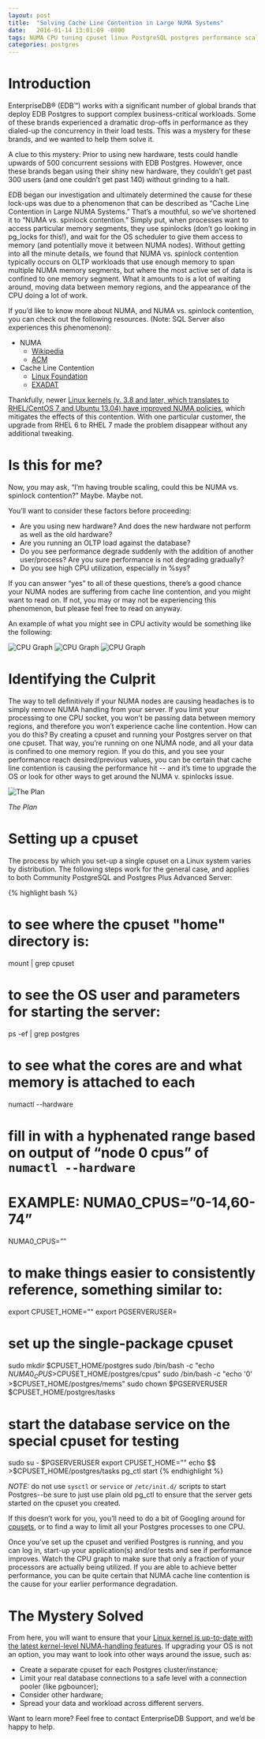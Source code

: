```yaml
---
layout: post
title:  "Solving Cache Line Contention in Large NUMA Systems"
date:   2016-01-14 13:01:09 -0800
tags: NUMA CPU tuning cpuset linux PostgreSQL postgres performance scaling
categories: postgres
---
```

# Introduction

EnterpriseDB® (EDB™) works with a significant number of global brands that deploy EDB Postgres to support complex business-critical workloads. Some of these brands experienced a dramatic drop-offs in performance as they dialed-up the concurrency in their load tests.  This was a mystery for these brands, and we wanted to help them solve it.  

A clue to this mystery: Prior to using new hardware, tests could handle upwards of 500 concurrent sessions with EDB Postgres. However, once these brands began using their shiny new hardware, they couldn’t get past 300 users (and one couldn’t get past 140) without grinding to a halt.

EDB began our investigation and ultimately determined the cause for these lock-ups was due to a phenomenon that can be described as “Cache Line Contention in Large NUMA Systems.” That’s a mouthful, so we’ve shortened it to “NUMA vs. spinlock contention.” Simply put, when processes want to access particular memory segments, they use spinlocks (don’t go looking in pg_locks for this!), and wait for the OS scheduler to give them access to memory (and potentially move it between NUMA nodes). Without getting into all the minute details, we found that NUMA vs. spinlock contention typically occurs on OLTP workloads that use enough memory to span multiple NUMA memory segments, but where the most active set of data is confined to one memory segment.  What it amounts to is a lot of waiting around, moving data between memory regions, and the appearance of the CPU doing a lot of work.

If you’d like to know more about NUMA, and NUMA vs. spinlock contention, you can check out the following resources. (Note: SQL Server also experiences this phenomenon):

- NUMA
  - [Wikipedia](https://en.wikipedia.org/wiki/Non-uniform_memory_access)
  - [ACM](http://queue.acm.org/detail.cfm?id=2513149)
- Cache Line Contention
  - [Linux Foundation](https://events.linuxfoundation.org/sites/events/files/slides/linuxcon-2014-locking-final.pdf)
  - [EXADAT](http://exadat.co.uk/2015/03/21/diagnosing-spinlock-problems-by-doing-the-math/)

Thankfully, newer [Linux kernels (v. 3.8 and later, which translates to RHEL/CentOS 7 and Ubuntu 13.04) have improved NUMA policies](https://en.wikipedia.org/wiki/Non-uniform_memory_access#Software_support), which mitigates the effects of this contention.  With one particular customer, the upgrade from RHEL 6 to RHEL 7 made the problem disappear without any additional tweaking.

# Is this for me?
Now, you may ask, “I’m having trouble scaling, could this be NUMA vs. spinlock contention?”  Maybe.  Maybe not.

You’ll want to consider these factors before proceeding:

- Are you using new hardware?  And does the new hardware not perform as well as the old hardware?
- Are you running an OLTP load against the database?
- Do you see performance degrade suddenly with the addition of another user/process?  Are you sure performance is not degrading gradually?
- Do you see high CPU utilization, especially in %sys?

If you can answer “yes” to all of these questions, there’s a good chance your NUMA nodes are suffering from cache line contention, and you might want to read on.  If not, you may or may not be experiencing this phenomenon, but please feel free to read on anyway.

An example of what you might see in CPU activity would be something like the following:

![CPU Graph](https://s3.amazonaws.com/f.cl.ly/items/2s471A443K3g2X2g3c1H/kronos.png?v=63ec9505)
![CPU Graph](https://s3.amazonaws.com/f.cl.ly/items/0y180s191m0j3L353G3b/kronos2.png?v=a273a6c1)
![CPU Graph](https://s3.amazonaws.com/f.cl.ly/items/3z2B3I0n3E2D0K3a340H/kronos3.png?v=f371aa8c)

# Identifying the Culprit
The way to tell definitively if your NUMA nodes are causing headaches is to simply remove NUMA handling from your server. If you limit your processing to one CPU socket, you won’t be passing data between memory regions, and therefore you won’t experience cache line contention.  How can you do this?  By creating a cpuset and running your Postgres server on that one cpuset.  That way, you’re running on one NUMA node, and all your data is confined to one memory region.  If you do this, and you see your performance reach desired/previous values, you can be certain that cache line contention is causing the performance hit -- and it’s time to upgrade the OS or look for other ways to get around the NUMA v. spinlocks issue.

![The Plan](https://s3.amazonaws.com/f.cl.ly/items/1m0C0O301G1y2n2u0h2N/skitch.png?v=5e5a6d8a)

_The Plan_

# Setting up a cpuset
The process by which you set-up a single cpuset on a Linux system varies by distribution. The following steps work for the general case, and applies to both Community PostgreSQL and Postgres Plus Advanced Server:

{% highlight bash %}
# to see where the cpuset "home" directory is:
mount | grep cpuset

# to see the OS user and parameters for starting the server:
ps -ef | grep postgres

# to see what the cores are and what memory is attached to each
numactl --hardware

# fill in with a hyphenated range based on output of “node 0 cpus” of `numactl --hardware`
# EXAMPLE: NUMA0_CPUS=”0-14,60-74”
NUMA0_CPUS=””

# to make things easier to consistently reference, something similar to:
export CPUSET_HOME="<path where cpusets are mounted>"
export PGSERVERUSER=<whatever OS user runs the service>

# set up the single-package cpuset
sudo mkdir $CPUSET_HOME/postgres
sudo /bin/bash -c "echo $NUMA0_CPUS >$CPUSET_HOME/postgres/cpus"
sudo /bin/bash -c "echo '0' >$CPUSET_HOME/postgres/mems"
sudo chown $PGSERVERUSER $CPUSET_HOME/postgres/tasks

# start the database service on the special cpuset for testing
sudo su - $PGSERVERUSER
export CPUSET_HOME="<path where cpusets are mounted>"
echo $$ >$CPUSET_HOME/postgres/tasks
pg_ctl start <usual start parameters>
{% endhighlight %}

*NOTE:* do not use `sysctl` or `service` or `/etc/init.d/` scripts to start Postgres--be sure to just use plain old pg_ctl to ensure that the server gets started on the cpuset you created.

If this doesn’t work for you, you’ll need to do a bit of Googling around for [cpusets](https://www.kernel.org/doc/Documentation/cgroups/cpusets.txt), or to find a way to limit all your Postgres processes to one CPU.

Once you’ve set up the cpuset and verified Postgres is running, and you can log in, start-up your application(s) and/or tests and see if performance improves.  Watch the CPU graph to make sure that only a fraction of your processors are actually being utilized. If you are able to achieve better performance, you can be quite certain that NUMA cache line contention is the cause for your earlier performance degradation.

# The Mystery Solved
From here, you will want to ensure that your [Linux kernel is up-to-date with the latest kernel-level NUMA-handling features](https://en.wikipedia.org/wiki/Non-uniform_memory_access#Software_support).  If upgrading your OS is not an option, you may want to look into other ways around the issue, such as:
- Create a separate cpuset for each Postgres cluster/instance;
- Limit your real database connections to a safe level with a connection pooler (like pgbouncer);
- Consider other hardware;
- Spread your data and workload across different servers.

Want to learn more? Feel free to contact EnterpriseDB Support, and we’d be happy to help.
